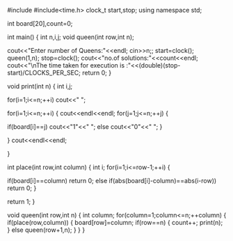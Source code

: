 #include<iostream>
#include<time.h>
clock_t start,stop;
using namespace std;
 
int board[20],count=0;
 
int main()
{
 int n,i,j;
 void queen(int row,int n);
 
 cout<<"Enter number of Queens:"<<endl;
 cin>>n;;
   start=clock();
 queen(1,n);
  stop=clock();
  cout<<"no.of solutions:"<<count<<endl;
    cout<<"\nThe time taken for execution is :"<<(double)(stop-start)/CLOCKS_PER_SEC;
 return 0;
}
 

void print(int n)
{
 int i,j;

 
 for(i=1;i<=n;++i)
   cout<<"  ";
 
 for(i=1;i<=n;++i)
 {
  cout<<endl<<endl;
  for(j=1;j<=n;++j)
  {
      
   if(board[i]==j)
    cout<<"1"<<"  "; 
   else
    cout<<"0"<<"  "; 
  }

 }
   cout<<endl<<endl;
  
}

int place(int row,int column)
{
 int i;
 for(i=1;i<=row-1;++i)
 {
  
  if(board[i]==column)
   return 0;
  else
   if(abs(board[i]-column)==abs(i-row))
    return 0;
 }
 
 return 1; 
}
 
void queen(int row,int n)
{
 int column;
 for(column=1;column<=n;++column)
 {
  if(place(row,column))
  {
   board[row]=column; 
   if(row==n) 
   {
    count++;
    print(n);
   }
   else 
    queen(row+1,n);
  }
 }
}
